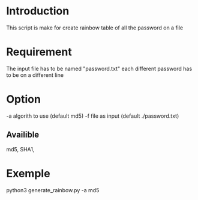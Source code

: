 # Introduction
This script is make for create rainbow table of all the password on a file

# Requirement
The input file has to be named "password.txt" each different password has to be on a different line

# Option
-a algorith to use (default md5)
-f file as input (default ./password.txt)

## Availible
md5, SHA1, 

# Exemple
python3 generate_rainbow.py -a md5